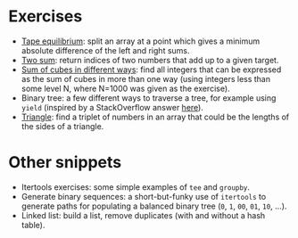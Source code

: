 Exercises
======

* [Tape equilibrium](https://codility.com/programmers/task/tape_equilibrium/):
split an array at a point which gives a minimum absolute difference of the left
and right sums.
* [Two sum](https://leetcode.com/problems/two-sum/): return indices of two
numbers that add up to a given target.
* [Sum of cubes in different
  ways](https://en.wikipedia.org/wiki/1729_%28number%29): find all integers
that can be expressed as the sum of cubes in more than one way (using integers
less than some level N, where N=1000 was given as the exercise).
* Binary tree: a few different ways to traverse a tree, for example using
`yield` (inspired by a StackOverflow answer
[here](http://stackoverflow.com/a/26952125/1243435)).
* [Triangle](https://codility.com/programmers/task/triangle/): find a triplet
of numbers in an array that could be the lengths of the sides of a triangle.

Other snippets
======

* Itertools exercises: some simple examples of `tee` and `groupby`.
* Generate binary sequences: a short-but-funky use of `itertools` to generate
paths for populating a balanced binary tree (`0`, `1`, `00`, `01`, `10`, ...).
* Linked list: build a list, remove duplicates (with and without a hash table).
